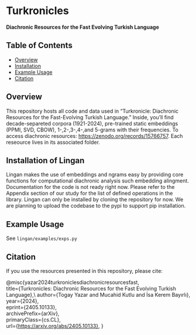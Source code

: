 # Turkronicles

**Diachronic Resources for the Fast Evolving Turkish Language**

## Table of Contents

- [Overview](#overview)
- [Installation](#installation)
- [Example Usage](#example-usage)
- [Citation](#citation)


## Overview

This repository hosts all code and data used in “Turkronicle: Diachronic Resources for the Fast-Evolving Turkish Language.” Inside, you’ll find decade-separeted corpora (1921-2024), pre-trained static embeddings (PPMI, SVD, CBOW), 1-,2-,3-,4-,and 5-grams with their frequencies. 
To access diachronic resources: https://zenodo.org/records/15766757.
Each reseource lives in its associated folder. 

## Installation of Lingan
Lingan makes the use of embeddings and ngrams easy by providing core functions for computational diachronic analysis such embedding alingment. Documentation for the code is not ready right now. Please refer to the Appendix section of our study for the list of defined operations in the library.
Lingan can only be installed by cloning the repository for now. We are planning to upload the codebase to the pypi to support pip installation.

## Example Usage

See `lingan/examples/exps.py`

## Citation

If you use the resources presented in this repository, please cite:

@misc{yazar2024turkroniclesdiachronicresourcesfast,\
      title={Turkronicles: Diachronic Resources for the Fast Evolving Turkish Language},\ 
      author={Togay Yazar and Mucahid Kutlu and İsa Kerem Bayırlı},\
      year={2024},\
      eprint={2405.10133},\
      archivePrefix={arXiv},\
      primaryClass={cs.CL},\
      url={https://arxiv.org/abs/2405.10133},
}
